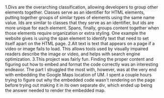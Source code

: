 1.Divs are the overarching classification, allowing developers to group other elements together. Classes serve as an identifier for HTML elements, putting together groups of similar types of elements using the same name value. Ids are similar to classes that they serve as an identifier, but ids are more unique for each element. Spans, finally, groups content together when those elements require organization or extra styling. One example the website gives is using the span element to identify text that need to set itself apart on the HTML page.
2.Alt text is text that appears on a page if a video or image fails to load. This allows tools used by visually impaired readers describe the image or video, and helps with search engine optimization.
3.This project was fairly fun. Finding the proper content and figuring out how to embed and format the code correctly was an interesting endeavor. The part I struggled the most with, however, was at the very end with embedding the Google Maps location of UM. I spent a couple hours trying to figure out why the embedded code wasn't rendering on the page before trying out making it in its own separate div, which ended up being the answer needed to render the embedded map.
